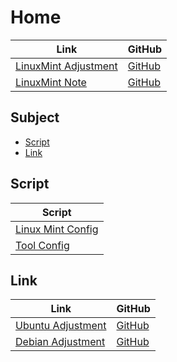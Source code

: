 

# Home

| Link | GitHub |
| ---- | ------ |
| [LinuxMint Adjustment](https://samwhelp.github.io/linuxmint-adjustment/) | [GitHub](https://github.com/samwhelp/linuxmint-adjustment) |
| [LinuxMint Note](https://samwhelp.github.io/note-about-linuxmint/) | [GitHub](https://github.com/samwhelp/note-about-linuxmint) |




## Subject

* [Script](#script)
* [Link](#link)




## Script

| Script |
| ------ |
| [Linux Mint Config](https://github.com/samwhelp/linuxmint-adjustment/tree/main/prototype/main) |
| [Tool Config](https://github.com/samwhelp/linuxmint-adjustment/tree/main/prototype/main/tool-config/part) |




## Link

| Link | GitHub |
| ---- | ------ |
| [Ubuntu Adjustment](https://samwhelp.github.io/ubuntu-adjustment/) | [GitHub](https://github.com/samwhelp/ubuntu-adjustment) |
| [Debian Adjustment](https://samwhelp.github.io/debian-adjustment/) | [GitHub](https://github.com/samwhelp/debian-adjustment) |
